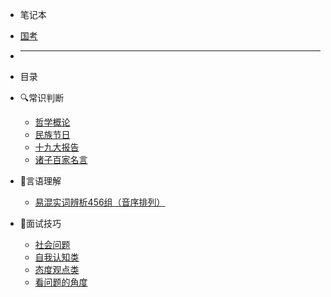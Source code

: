 * 笔记本
* [国考](%E5%9B%BD%E8%80%83/%E5%B8%B8%E8%AF%86%E5%88%A4%E6%96%AD/ ':target=_self')
* ---

* 目录
* 🔍常识判断
  * [哲学概论](/国考/常识判断/哲学概论.md)
  * [民族节日](/国考/常识判断/民族节日.md)
  * [十九大报告](/国考/常识判断/十九大报告.md)
  * [诸子百家名言](/国考/常识判断/诸子百家名言.md)
* 📝言语理解
  * [易混实词辨析456组（音序排列）](/国考/言语理解/易混实词辨析456组（音序排列）.md)
* 👅面试技巧
  * [社会问题](/国考/面试技巧/社会问题.md)
  * [自我认知类](/国考/面试技巧/自我认知类.md)
  * [态度观点类](/国考/面试技巧/态度观点类.md)
  * [看问题的角度](/国考/面试技巧/看问题的角度.md)
